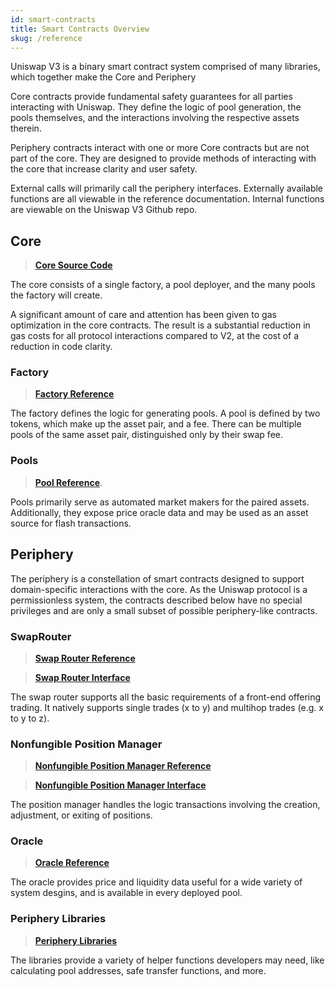 ```yaml
---
id: smart-contracts
title: Smart Contracts Overview
skug: /reference
---
```

Uniswap V3 is a binary smart contract system comprised of many libraries, which together make the Core and Periphery 

Core contracts provide fundamental safety guarantees for all parties interacting with Uniswap. They define the logic of pool generation, the pools themselves, and the interactions involving the respective assets therein.

Periphery contracts interact with one or more Core contracts but are not part of the core. They are designed to provide methods of interacting with the core that increase clarity and user safety.

External calls will primarily call the periphery interfaces. Externally available functions are all viewable in the reference documentation. Internal functions are viewable on the Uniswap V3 Github repo.

## Core

>[**Core Source Code**](https://github.com/Uniswap/uniswap-v3-core)

The core consists of a single factory, a pool deployer, and the many pools  the factory will create.

A significant amount of care and attention has been given to gas optimization in the core contracts. The result is a substantial reduction in gas costs for all protocol interactions compared to V2, at the cost of a reduction in code clarity.


### Factory

>[**Factory Reference**](https://docs.uniswap.org/reference/core/UniswapV3Factory) 

The factory defines the logic for generating pools. A pool is defined by two tokens, which make up the asset pair, and a fee. There can be multiple pools of the same asset pair, distinguished only by their swap fee. 

### Pools

>[**Pool Reference**](https://docs.uniswap.org/reference/core/UniswapV3Pool).

Pools primarily serve as automated market makers for the paired assets. Additionally, they expose price oracle data and may be used as an asset source for flash transactions. 


## Periphery

The periphery is a constellation of smart contracts designed to support domain-specific interactions with the core. As the Uniswap protocol is a permissionless system, the contracts described below have no special privileges and are only a small subset of possible periphery-like contracts. 

### SwapRouter

>[**Swap Router Reference**](https://docs.uniswap.org/reference/periphery/SwapRouter)

>[**Swap Router Interface**](https://docs.uniswap.org/reference/periphery/interfaces/ISwapRouter)

The swap router supports all the basic requirements of a front-end offering trading. It natively supports single trades (x to y) and multihop trades (e.g. x to y to z).


### Nonfungible Position Manager

>[**Nonfungible Position Manager Reference**](https://docs.uniswap.org/reference/periphery/NonfungiblePositionManager)

>[**Nonfungible Position Manager Interface**](https://docs.uniswap.org/reference/periphery/interfaces/INonfungiblePositionManager)

The position manager handles the logic transactions involving the creation, adjustment, or exiting of positions.

### Oracle 

>[**Oracle Reference**](https://docs.uniswap.org/reference/core/libraries/Oracle)

The oracle provides price and liquidity data useful for a wide variety of system desgins, and is available in every deployed pool.

### Periphery Libraries

>[**Periphery Libraries**](https://docs.uniswap.org/reference/periphery/libraries/Base64)

The libraries provide a variety of helper functions developers may need, like calculating pool addresses, safe transfer functions, and more. 





